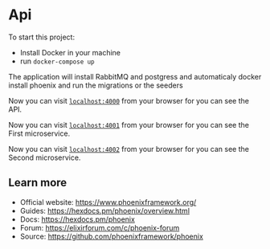 # Api

To start this project:

  * Install Docker in your machine
  * run `docker-compose up`

The application will install RabbitMQ and postgress and automaticaly docker install phoenix and run the migrations or the seeders

Now you can visit [`localhost:4000`](http://localhost:4000) from your browser for you can see the API.

Now you can visit [`localhost:4001`](http://localhost:4001) from your browser for you can see the First microservice.

Now you can visit [`localhost:4002`](http://localhost:4002) from your browser for you can see the Second microservice.



## Learn more

  * Official website: https://www.phoenixframework.org/
  * Guides: https://hexdocs.pm/phoenix/overview.html
  * Docs: https://hexdocs.pm/phoenix
  * Forum: https://elixirforum.com/c/phoenix-forum
  * Source: https://github.com/phoenixframework/phoenix

